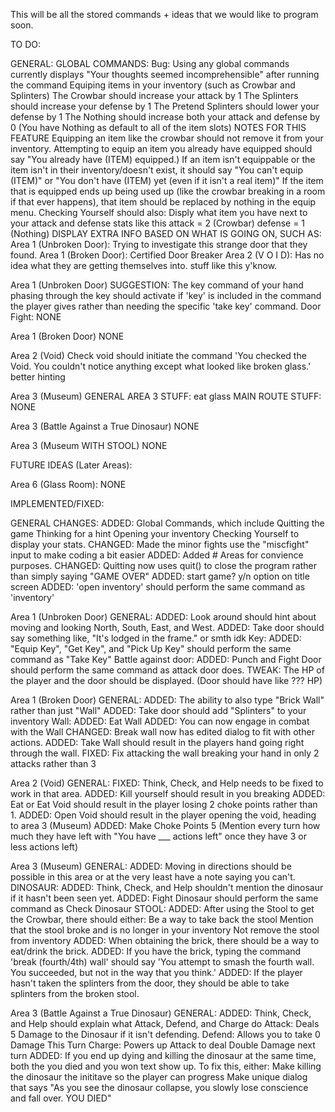 This will be all the stored commands + ideas that we would like to program soon.


TO DO:

GENERAL:
  GLOBAL COMMANDS:
    Bug: Using any global commands currently displays "Your thoughts seemed incomprehensible" after running the command
    Equiping items in your inventory (such as Crowbar and Splinters)
      The Crowbar should increase your attack by 1
      The Splinters should increase your defense by 1
      The Pretend Splinters should lower your defense by 1
      The Nothing should increase both your attack and defense by 0 (You have Nothing as default to all of the item slots)
      NOTES FOR THIS FEATURE
        Equipping an item like the crowbar should not remove it from your inventory.
        Attempting to equip an item you already have equipped should say "You already have (ITEM) equipped.)
        If an item isn't equippable or the item isn't in their inventory/doesn't exist, it should say "You can't equip (ITEM)" or "You don't have (ITEM) yet (even if it isn't a real item)"
        If the item that is equipped ends up being used up (like the crowbar breaking in a room if that ever happens), that item should be replaced by nothing in the equip menu.
    Checking Yourself should also:
      Disply what item you have next to your attack and defense stats like this
        attack = 2 (Crowbar)
        defense = 1 (Nothing)
      DISPLAY EXTRA INFO BASED ON WHAT IS GOING ON, SUCH AS:
        Area 1 (Unbroken Door): Trying to investigate this strange door that they found.
        Area 1 (Broken Door): Certified Door Breaker
        Area 2 (V O I D): Has no idea what they are getting themselves into.
        stuff like this y'know.

Area 1 (Unbroken Door)
  SUGGESTION: The key command of your hand phasing through the key should activate if 'key' is included in the command the player gives rather than needing the specific 'take key' command.
  Door Fight:
    NONE
    
Area 1 (Broken Door)
  NONE

Area 2 (Void)
  Check void should initiate the command 'You checked the Void. You couldn't notice anything except what looked like broken glass.'
  better hinting

Area 3 (Museum)
  GENERAL AREA 3 STUFF:
    eat glass
  MAIN ROUTE STUFF:
    NONE

Area 3 (Battle Against a True Dinosaur)
  NONE

Area 3 (Museum WITH STOOL)
  NONE

FUTURE IDEAS (Later Areas):

Area 6 (Glass Room):
  NONE

IMPLEMENTED/FIXED:

GENERAL CHANGES:
  ADDED: Global Commands, which include
    Quitting the game
    Thinking for a hint
    Opening your inventory
    Checking Yourself to display your stats.
  CHANGED: Made the minor fights use the "miscfight" input to make coding a bit easier
  ADDED: Added # Areas for convience purposes.
  CHANGED: Quitting now uses quit() to close the program rather than simply saying "GAME OVER"
  ADDED: start game? y/n option on title screen
  ADDED: 'open inventory' should perform the same command as 'inventory'

Area 1 (Unbroken Door)
  GENERAL:
    ADDED: Look around should hint about moving and looking North, South, East, and West.
    ADDED: Take door should say something like, "It's lodged in the frame." or smth idk
  Key:
    ADDED: "Equip Key", "Get Key", and "Pick Up Key" should perform the same command as "Take Key"
  Battle against door:
    ADDED: Punch and Fight Door should perform the same command as attack door does.
    TWEAK: The HP of the player and the door should be displayed. (Door should have like ??? HP)

Area 1 (Broken Door)
  GENERAL:
    ADDED: The ability to also type "Brick Wall" rather than just "Wall"
    ADDED: Take door should add "Splinters" to your inventory
  Wall:
    ADDED: Eat Wall
    ADDED: You can now engage in combat with the Wall
    CHANGED: Break wall now has edited dialog to fit with other actions.
    ADDED: Take Wall should result in the players hand going right through the wall.
    FIXED: Fix attacking the wall breaking your hand in only 2 attacks rather than 3

Area 2 (Void)
    GENERAL:
      FIXED: Think, Check, and Help needs to be fixed to work in that area.
      ADDED: Kill yourself should result in you breaking
      ADDED: Eat or Eat Void should result in the player losing 2 choke points rather than 1.
      ADDED: Open Void should result in the player opening the void, heading to area 3 (Museum)
      ADDED: Make Choke Points 5 (Mention every turn how much they have left with "You have ___ actions left" once they have 3 or less actions left)

Area 3 (Museum)
    GENERAL:
      ADDED: Moving in directions should be possible in this area or at the very least have a note saying you can't.
    DINOSAUR:
      ADDED: Think, Check, and Help shouldn't mention the dinosaur if it hasn't been seen yet.
      ADDED: Fight Dinosaur should perform the same command as Check Dinosaur
    STOOL:
      ADDED: After using the Stool to get the Crowbar, there should either:
        Be a way to take back the stool
        Mention that the stool broke and is no longer in your inventory
        Not remove the stool from inventory
      ADDED: When obtaining the brick, there should be a way to eat/drink the brick.
      ADDED: If you have the brick, typing the command 'break (fourth/4th) wall' should say 'You attempt to smash the fourth wall. You succeeded, but not in the way that you think.'
      ADDED: If the player hasn't taken the splinters from the door, they should be able to take splinters from the broken stool.

Area 3 (Battle Against a True Dinosaur)
    GENERAL:
      ADDED: Think, Check, and Help should explain what Attack, Defend, and Charge do
        Attack: Deals 5 Damage to the Dinosaur if it isn't defending.
        Defend: Allows you to take 0 Damage This Turn
        Charge: Powers up Attack to deal Double Damage next turn
      ADDED: If you end up dying and killing the dinosaur at the same time, both the you died and you won text show up. To fix this, either:
        Make killing the dinosaur the inititave so the player can progress
        Make unique dialog that says "As you see the dinosaur collapse, you slowly lose conscience and fall over. YOU DIED"
